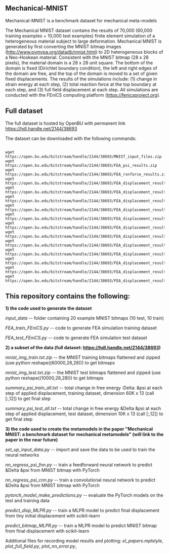 ## Mechanical-MNIST
Mechanical-MNIST is a benchmark dataset for mechanical meta-models

The Mechanical MNIST dataset contains the results of 70,000 (60,000 training examples + 10,000 test examples) finite element simulation of a heterogeneous material subject to large deformation. Mechanical MNIST is generated by first converting the MNIST bitmap images (http://www.pymvpa.org/datadb/mnist.html) to 2D heterogeneous blocks of a Neo-Hookean material. Consistent with the MNIST bitmap (28 x 28 pixels), the material domain is a 28 x 28 unit square. The bottom of the domain is fixed (Dirichlet boundary condition), the left and right edges of the domain are free, and the top of the domain is moved to a set of given fixed displacements. The results of the simulations include: (1) change in strain energy at each step, (2) total reaction force at the top boundary at each step, and (3) full field displacement at each step. All simulations are conducted with the FEniCS computing platform (https://fenicsproject.org).

## Full dataset

The full dataset is hosted by OpenBU with permanent link https://hdl.handle.net/2144/38693

The dataset can be downloaded with the following commands: 

<pre><code>
wget https://open.bu.edu/bitstream/handle/2144/38693/MNIST_input_files.zip
wget https://open.bu.edu/bitstream/handle/2144/38693/FEA_psi_results.zip
wget https://open.bu.edu/bitstream/handle/2144/38693/FEA_rxnforce_results.zip
wget https://open.bu.edu/bitstream/handle/2144/38693/FEA_displacement_results_step1.zip
wget https://open.bu.edu/bitstream/handle/2144/38693/FEA_displacement_results_step2.zip
wget https://open.bu.edu/bitstream/handle/2144/38693/FEA_displacement_results_step3.zip
wget https://open.bu.edu/bitstream/handle/2144/38693/FEA_displacement_results_step4.zip
wget https://open.bu.edu/bitstream/handle/2144/38693/FEA_displacement_results_step5.zip
wget https://open.bu.edu/bitstream/handle/2144/38693/FEA_displacement_results_step6.zip
wget https://open.bu.edu/bitstream/handle/2144/38693/FEA_displacement_results_step7.zip
wget https://open.bu.edu/bitstream/handle/2144/38693/FEA_displacement_results_step8.zip
wget https://open.bu.edu/bitstream/handle/2144/38693/FEA_displacement_results_step9.zip
wget https://open.bu.edu/bitstream/handle/2144/38693/FEA_displacement_results_step10.zip
wget https://open.bu.edu/bitstream/handle/2144/38693/FEA_displacement_results_step11.zip
wget https://open.bu.edu/bitstream/handle/2144/38693/FEA_displacement_results_step12.zip
</code></pre>


## This repository contains the following:

**1) the code used to generate the dataset**

*input_data* -- folder containing 20 example MNIST bitmaps (10 test, 10 train) 

*FEA_train_FEniCS.py* -- code to generate FEA simulation training dataset

*FEA_test_FEniCS.py* -- code to generate FEA simulation test dataset

**2) a subset of the data (full dataset: https://hdl.handle.net/2144/38693)**

*mnist_img_train.txt.zip* -- the MNIST training bitmaps flattened and zipped (use python reshape((60000,28,28))) to get bitmaps

*mnist_img_test.txt.zip* -- the MNIST test bitmaps flattened and zipped (use python reshape((10000,28,28))) to get bitmaps

*summary_psi_train_all.txt* -- total change in free energy :Delta: &psi at each step of applied displacement, training dataset, dimension 60K x 13 (call [:,12]) to get final step 

*summary_psi_test_all.txt* -- total change in free energy &Delta &psi at each step of applied displacement, test dataset, dimension 10K x 13 (call [:,12]) to get final step 

**3) the code used to create the metamodels in the paper "Mechanical MNIST: a benchmark dataset for mechanical metamodels" (will link to the paper in the near future)**

*set_up_input_data.py* -- import and save the data to be used to train the neural networks 

*nn_regress_psi_fnn.py* -- train a feedforward neural network to predict &Delta &psi from MNIST bitmap with PyTorch

*nn_regress_psi_cnn.py* -- train a convolutional neural network to predict &Delta &psi from MNIST bitmap with PyTorch

*pytorch_model_make_predictions.py* -- evaluate the PyTorch models on the test and training data 

*predict_disp_MLPR.py* -- train a MLPR model to predict final displacement from tiny initial displacement with scikit-learn

*predict_bitmap_MLPR.py* -- train a MLPR model to predict MNIST bitmap from final displacement with scikit-learn

Additional files for recording model results and plotting: *el_papers.mplstyle*, *plot_full_field.py*, *plot_nn_error.py*, 

